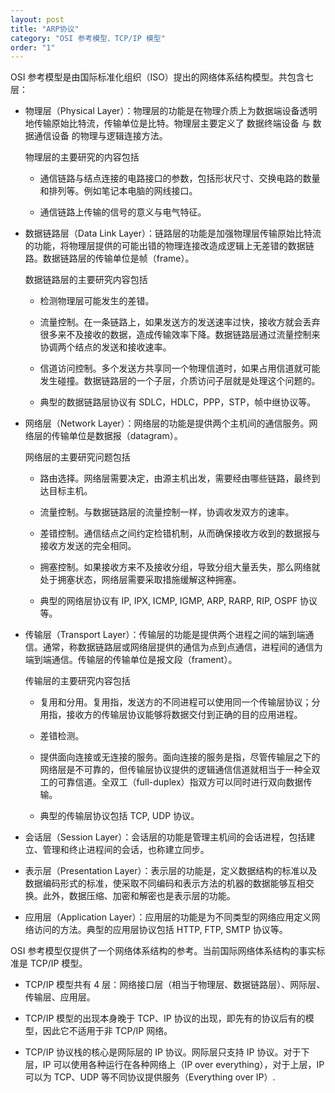 ```yaml
---
layout: post
title: "ARP协议"
category: "OSI 参考模型、TCP/IP 模型"
order: "1"
---
```


OSI 参考模型是由国际标准化组织（ISO）提出的网络体系结构模型。共包含七层：

- 物理层（Physical Layer）：物理层的功能是在物理介质上为数据端设备透明地传输原始比特流，传输单位是比特。物理层主要定义了 数据终端设备 与 数据通信设备 的物理与逻辑连接方法。
  
  物理层的主要研究的内容包括
  - 通信链路与结点连接的电路接口的参数，包括形状尺寸、交换电路的数量和排列等。例如笔记本电脑的网线接口。
  
  - 通信链路上传输的信号的意义与电气特征。

- 数据链路层（Data Link Layer）：链路层的功能是加强物理层传输原始比特流的功能，将物理层提供的可能出错的物理连接改造成逻辑上无差错的数据链路。数据链路层的传输单位是帧（frame）。
  
  数据链路层的主要研究内容包括
  - 检测物理层可能发生的差错。

  - 流量控制。在一条链路上，如果发送方的发送速率过快，接收方就会丢弃很多来不及接收的数据，造成传输效率下降。数据链路层通过流量控制来协调两个结点的发送和接收速率。

  - 信道访问控制。多个发送方共享同一个物理信道时，如果占用信道就可能发生碰撞。数据链路层的一个子层，介质访问子层就是处理这个问题的。

  - 典型的数据链路层协议有 SDLC，HDLC，PPP，STP，帧中继协议等。

- 网络层（Network Layer）：网络层的功能是提供两个主机间的通信服务。网络层的传输单位是数据报（datagram）。
  
  网络层的主要研究问题包括
  - 路由选择。网络层需要决定，由源主机出发，需要经由哪些链路，最终到达目标主机。

  - 流量控制。与数据链路层的流量控制一样，协调收发双方的速率。

  - 差错控制。通信结点之间约定检错机制，从而确保接收方收到的数据报与接收方发送的完全相同。

  - 拥塞控制。如果接收方来不及接收分组，导致分组大量丢失，那么网络就处于拥塞状态，网络层需要采取措施缓解这种拥塞。

  - 典型的网络层协议有 IP, IPX, ICMP, IGMP, ARP, RARP, RIP, OSPF 协议等。

- 传输层（Transport Layer）：传输层的功能是提供两个进程之间的端到端通信。通常，称数据链路层或网络层提供的通信为点到点通信，进程间的通信为端到端通信。传输层的传输单位是报文段（frament）。

  传输层的主要研究内容包括

  - 复用和分用。复用指，发送方的不同进程可以使用同一个传输层协议；分用指，接收方的传输层协议能够将数据交付到正确的目的应用进程。

  - 差错检测。

  - 提供面向连接或无连接的服务。面向连接的服务是指，尽管传输层之下的网络层是不可靠的，但传输层协议提供的逻辑通信信道就相当于一种全双工的可靠信道。全双工（full-duplex）指双方可以同时进行双向数据传输。

  - 典型的传输层协议包括 TCP, UDP 协议。

- 会话层（Session Layer）：会话层的功能是管理主机间的会话进程，包括建立、管理和终止进程间的会话，也称建立同步。

- 表示层（Presentation Layer）：表示层的功能是，定义数据结构的标准以及数据编码形式的标准，使采取不同编码和表示方法的机器的数据能够互相交换。此外，数据压缩、加密和解密也是表示层的功能。

- 应用层（Application Layer）：应用层的功能是为不同类型的网络应用定义网络访问的方法。典型的应用层协议包括 HTTP, FTP, SMTP 协议等。


OSI 参考模型仅提供了一个网络体系结构的参考。当前国际网络体系结构的事实标准是 TCP/IP 模型。

- TCP/IP 模型共有 4 层：网络接口层（相当于物理层、数据链路层）、网际层、传输层、应用层。

- TCP/IP 模型的出现本身晚于 TCP、IP 协议的出现，即先有的协议后有的模型，因此它不适用于非 TCP/IP 网络。

- TCP/IP 协议栈的核心是网际层的 IP 协议。网际层只支持 IP 协议。对于下层，IP 可以使用各种运行在各种网络上（IP over everything），对于上层，IP 可以为 TCP、UDP 等不同协议提供服务（Everything over IP）.